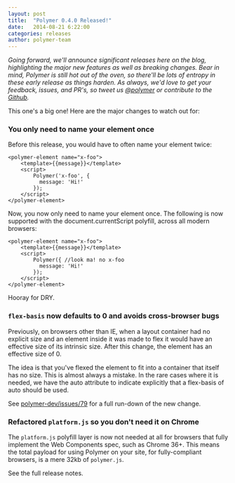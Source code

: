 ```yaml
---
layout: post
title:  "Polymer 0.4.0 Released!"
date:   2014-08-21 6:22:00
categories: releases
author: polymer-team
---
```

_Going forward, we'll announce significant releases here on the blog, highlighting the major new features as well as breaking changes. Bear in mind, Polymer is still hot out of the oven, so there'll be lots of entropy in these early release as things harden. As always, we'd love to get your feedback, issues, and PR's, so tweet us [@polymer](https://twitter.com/polymer) or contribute to the [Github](https://github.com/Polymer)._

This one's a big one! Here are the major changes to watch out for:

### You only need to name your element once

Before this release, you would have to often name your element twice:

    <polymer-element name="x-foo">
        <template>{{message}}</template>
        <script>
            Polymer('x-foo', {
              message: 'Hi!'
            });
        </script>
    </polymer-element>

Now, you now only need to name your element once. The following is now supported with the document.currentScript polyfill, across all modern browsers:

    <polymer-element name="x-foo">
        <template>{{message}}</template>
        <script>
            Polymer({ //look ma! no x-foo
              message: 'Hi!'
            });
        </script>
    </polymer-element>

Hooray for DRY.

### `flex-basis` now defaults to 0 and avoids cross-browser bugs

Previously, on browsers other than IE, when a layout container had no explicit size and an element inside it was made to flex it would have an effective size of its intrinsic size. After this change, the element has an effective size of 0.

The idea is that you've flexed the element to fit into a container that itself has no size. This is almost always a mistake. In the rare cases where it is needed, we have the auto attribute to indicate explicitly that a flex-basis of auto should be used.

See [polymer-dev/issues/79](https://github.com/Polymer/polymer-dev/issues/79) for a full run-down of the new change.

### Refactored `platform.js` so you don't need it on Chrome

The `platform.js` polyfill layer is now not needed at all for browsers that fully implement the Web Components spec, such as Chrome 36+.  This means the total payload for using Polymer on your site, for fully-compliant browsers, is a mere 32kb of `polymer.js`.


See the full release notes.